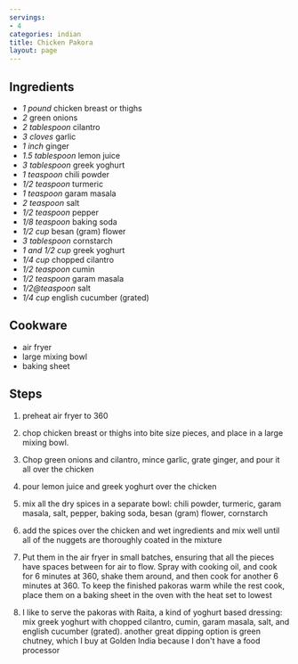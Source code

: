 ```yaml
---
servings:
- 4
categories: indian
title: Chicken Pakora
layout: page
---
```



## Ingredients
- *1 pound* chicken breast or thighs
- *2* green onions
- *2 tablespoon* cilantro
- *3 cloves* garlic
- *1 inch* ginger
- *1.5 tablespoon* lemon juice
- *3 tablespoon* greek yoghurt
- *1 teaspoon* chili powder
- *1/2 teaspoon* turmeric
- *1 teaspoon* garam masala
- *2 teaspoon* salt
- *1/2 teaspoon* pepper
- *1/8 teaspoon* baking soda
- *1/2 cup* besan (gram) flower
- *3 tablespoon* cornstarch
- *1 and 1/2 cup* greek yoghurt
- *1/4 cup* chopped cilantro
- *1/2 teaspoon* cumin
- *1/2 teaspoon* garam masala
- *1/2@teaspoon* salt
- *1/4 cup* english cucumber (grated)

## Cookware
- air fryer
- large mixing bowl
- baking sheet

## Steps
1. preheat air fryer to 360

2. chop chicken breast or thighs into bite size pieces, and place in a large
mixing bowl.

3. Chop green onions and cilantro, mince garlic, grate ginger, and pour it all
over the chicken

4. pour lemon juice and greek yoghurt over the chicken

5. mix all the dry spices in a separate bowl: chili powder, turmeric, garam
masala, salt, pepper, baking soda, besan (gram) flower, cornstarch

6. add the spices over the chicken and wet ingredients and mix well until all of
the nuggets are thoroughly coated in the mixture

7. Put them in the air fryer in small batches, ensuring that all the pieces have
spaces between for air to flow. Spray with cooking oil, and cook for 6 minutes
at 360, shake them around, and then cook for another 6 minutes at 360. To keep
the finished pakoras warm while the rest cook, place them on a baking sheet in
the oven with the heat set to lowest

8. I like to serve the pakoras with Raita, a kind of yoghurt based dressing:
mix greek yoghurt with chopped cilantro, cumin, garam masala, salt, and english
cucumber (grated). another great dipping option is green chutney, which I buy at
Golden India because I don't have a food processor

